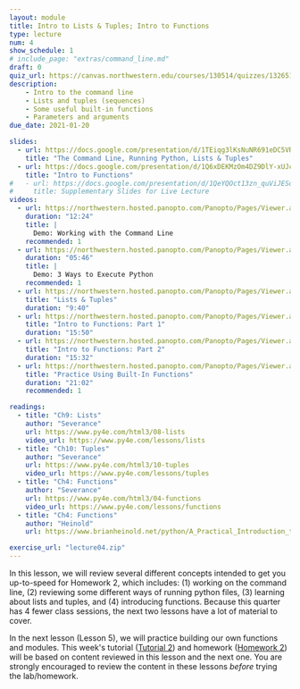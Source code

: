 ```yaml
---
layout: module
title: Intro to Lists & Tuples; Intro to Functions
type: lecture
num: 4
show_schedule: 1
# include_page: "extras/command_line.md"
draft: 0
quiz_url: https://canvas.northwestern.edu/courses/130514/quizzes/132651
description:
    - Intro to the command line
    - Lists and tuples (sequences)
    - Some useful built-in functions
    - Parameters and arguments
due_date: 2021-01-20

slides:
  - url: https://docs.google.com/presentation/d/1TEiqg3lKsNuNR691eDC5VRuCw4YfeueetT8mse2GrUM/edit?usp=sharing
    title: "The Command Line, Running Python, Lists & Tuples"
  - url: https://docs.google.com/presentation/d/1Q6xDEKMzOm4DZ9DlY-xUJcKv6-3avDpFVXnsK0CPQlI/edit?usp=sharing
    title: "Intro to Functions"
#   - url: https://docs.google.com/presentation/d/1QeYQOct13zn_quViJESq8uhc5DZNgiJp3Bbugh46bSM/edit?usp=sharing
#     title: Supplementary Slides for Live Lecture
videos:   
  - url: https://northwestern.hosted.panopto.com/Panopto/Pages/Viewer.aspx?id=49f0eb95-edc7-42b3-bbc9-aca000063b13
    duration: "12:24"
    title: |
      Demo: Working with the Command Line
    recommended: 1
  - url: https://northwestern.hosted.panopto.com/Panopto/Pages/Viewer.aspx?id=7d22a52f-f603-4882-bc73-aca000063a82
    duration: "05:46"
    title: |
      Demo: 3 Ways to Execute Python
    recommended: 1
  - url: https://northwestern.hosted.panopto.com/Panopto/Pages/Viewer.aspx?id=36f9a783-6762-4aa2-a3fc-aca000063a1b
    title: "Lists & Tuples"
    duration: "9:40"
  - url: https://northwestern.hosted.panopto.com/Panopto/Pages/Viewer.aspx?id=657e4bd2-ab44-4aa0-95ed-aca000063655
    title: "Intro to Functions: Part 1"
    duration: "15:50"
  - url: https://northwestern.hosted.panopto.com/Panopto/Pages/Viewer.aspx?id=5d2fea91-6caa-4e6c-a6a0-aca0000635db
    title: "Intro to Functions: Part 2"
    duration: "15:32"
  - url: https://northwestern.hosted.panopto.com/Panopto/Pages/Viewer.aspx?id=b5977462-323e-4ef8-8f01-ac430031a599
    title: "Practice Using Built-In Functions"
    duration: "21:02"
    recommended: 1

readings:
  - title: "Ch9: Lists"
    author: "Severance"
    url: https://www.py4e.com/html3/08-lists
    video_url: https://www.py4e.com/lessons/lists
  - title: "Ch10: Tuples"
    author: "Severance"
    url: https://www.py4e.com/html3/10-tuples
    video_url: https://www.py4e.com/lessons/tuples
  - title: "Ch4: Functions"
    author: "Severance"
    url: https://www.py4e.com/html3/04-functions
    video_url: https://www.py4e.com/lessons/functions
  - title: "Ch4: Functions"
    author: "Heinold"
    url: https://www.brianheinold.net/python/A_Practical_Introduction_to_Python_Programming_Heinold.pdf

exercise_url: "lecture04.zip"
---
```


In this lesson, we will review several different concepts intended to get you up-to-speed for Homework 2, which includes: (1) working on the command line, (2) reviewing some different ways of running python files, (3) learning about lists and tuples, and (4) introducing functions. Because this quarter has 4 fewer class sessions, the next two lessons have a lot of material to cover.

In the next lesson (Lesson 5), we will practice building our own functions and modules. This week's tutorial ([Tutorial 2](../assignments/tutorial02)) and homework ([Homework 2](../assignments/hw2)) will be based on content reviewed in this lesson and the next one. You are strongly encouraged to review the content in these lessons *before* trying the lab/homework.